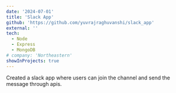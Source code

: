 ```yaml
---
date: '2024-07-01'
title: 'Slack App'
github: 'https://github.com/yuvrajraghuvanshi/slack_app'
external: ''
tech:
  - Node
  - Express
  - MongoDB
# company: 'Northeastern'
showInProjects: true
---
```


Created a slack app where users can join the channel and send the message through apis.
